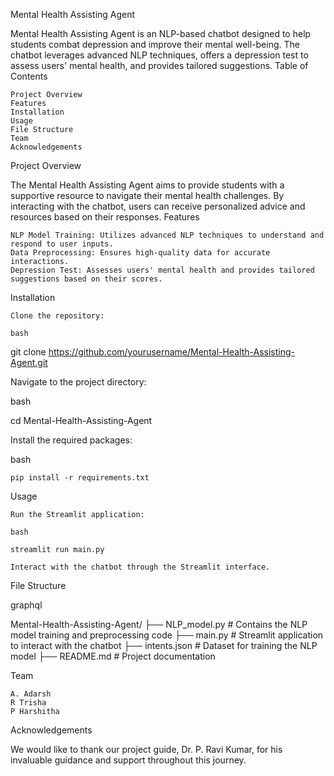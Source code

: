 Mental Health Assisting Agent

Mental Health Assisting Agent is an NLP-based chatbot designed to help students combat depression and improve their mental well-being. The chatbot leverages advanced NLP techniques, offers a depression test to assess users' mental health, and provides tailored suggestions.
Table of Contents

    Project Overview
    Features
    Installation
    Usage
    File Structure
    Team
    Acknowledgements

Project Overview

The Mental Health Assisting Agent aims to provide students with a supportive resource to navigate their mental health challenges. By interacting with the chatbot, users can receive personalized advice and resources based on their responses.
Features

    NLP Model Training: Utilizes advanced NLP techniques to understand and respond to user inputs.
    Data Preprocessing: Ensures high-quality data for accurate interactions.
    Depression Test: Assesses users' mental health and provides tailored suggestions based on their scores.

Installation

    Clone the repository:

    bash

git clone https://github.com/yourusername/Mental-Health-Assisting-Agent.git

Navigate to the project directory:

bash

cd Mental-Health-Assisting-Agent

Install the required packages:

bash

    pip install -r requirements.txt

Usage

    Run the Streamlit application:

    bash

    streamlit run main.py

    Interact with the chatbot through the Streamlit interface.

File Structure

graphql

Mental-Health-Assisting-Agent/
├── NLP_model.py           # Contains the NLP model training and preprocessing code
├── main.py                # Streamlit application to interact with the chatbot
├── intents.json           # Dataset for training the NLP model
├── README.md              # Project documentation

Team

    A. Adarsh
    R Trisha
    P Harshitha

Acknowledgements

We would like to thank our project guide, Dr. P. Ravi Kumar, for his invaluable guidance and support throughout this journey.
